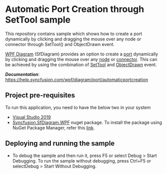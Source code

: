 # Automatic Port Creation through SetTool sample
This repository contains sample which shows how to create a port dynamically by clicking and dragging the mouse over any node or connector through SetTool() and ObjectDrawn event.

[WPF Diagram](https://www.syncfusion.com/wpf-controls/diagram) (SfDiagram) provides an option to create a [port](https://help.syncfusion.com/cr/wpf/Syncfusion.SfDiagram.WPF~Syncfusion.UI.Xaml.Diagram.NodePort.html) dynamically by clicking and dragging the mouse over any [node](https://help.syncfusion.com/cr/wpf/Syncfusion.SfDiagram.WPF~Syncfusion.UI.Xaml.Diagram.NodeViewModel.html) or [connector](https://help.syncfusion.com/cr/wpf/Syncfusion.SfDiagram.WPF~Syncfusion.UI.Xaml.Diagram.ConnectorViewModel.html). This can be achieved by using the combination of [SetTool](https://help.syncfusion.com/cr/cref_files/wpf/Syncfusion.SfDiagram.WPF~Syncfusion.UI.Xaml.Diagram.SfDiagram~SetTool.html?_ga=2.143225653.1473915230.1587358403-902114640.1557725913) and [ObjectDrawn](https://help.syncfusion.com/cr/wpf/Syncfusion.SfDiagram.WPF~Syncfusion.UI.Xaml.Diagram.IGraphInfo~ObjectDrawn_EV.html) event.

__*Documentation*__: https://help.syncfusion.com/wpf/diagram/port/automaticportcreation

## Project pre-requisites
To run this application, you need to have the below two in your system

* [Visual Studio 2019](https://www.visualstudio.com/wpf-vs)
* [Syncfusion.SfDiagram.WPF](https://www.nuget.org/packages/Syncfusion.SfDiagram.WPF/) nuget package. To install the package using NuGet Package Manager, refer this [link](https://docs.microsoft.com/en-us/nuget/quickstart/install-and-use-a-package-in-visual-studio#nuget-package-manager).

## Deploying and running the sample
* To debug the sample and then run it, press F5 or select Debug > Start Debugging. To run the sample without debugging, press Ctrl+F5 or selectDebug > Start Without Debugging.
